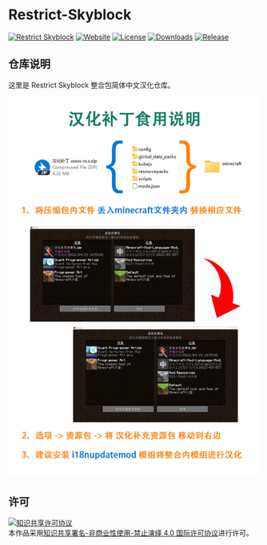 <!-- markdownlint-disable MD033 -->
# Restrict-Skyblock

[![Restrict Skyblock](https://img.shields.io/badge/CurseForge-Restrict%20Skyblock-F16436)](https://www.curseforge.com/minecraft/modpacks/restrict-skyblock)
[![Website](https://shields.io/website?up_message=anyijun.com&url=http://anyijun.com&label=Website)](http://anyijun.com)
[![License](https://img.shields.io/badge/License-CC%20BY--NC--ND%204.0-blue)](https://github.com/ShaBaiTianCN/Restrict-Skyblock/blob/master/LICENSE)
[![Downloads](https://shields.io/github/downloads/ShaBaiTianCN/Restrict-Skyblock/total?label=Downloads)](https://github.com/ShaBaiTianCN/Restrict-Skyblock/releases)
[![Release](https://shields.io/github/v/release/ShaBaiTianCN/Restrict-Skyblock?display_name=tag&include_prereleases&label=Release)](https://github.com/ShaBaiTianCN/Restrict-Skyblock/releases/latest)

## 仓库说明

这里是 Restrict Skyblock 整合包简体中文汉化仓库。

![汉化补丁食用说明](汉化补丁食用说明.jpg)

## 许可

<a rel="license" href="http://creativecommons.org/licenses/by-nc-nd/4.0/"><img alt="知识共享许可协议" style="border-width:0" src="https://i.creativecommons.org/l/by-nc-nd/4.0/88x31.png" /></a><br />本作品采用<a rel="license" href="http://creativecommons.org/licenses/by-nc-nd/4.0/">知识共享署名-非商业性使用-禁止演绎 4.0 国际许可协议</a>进行许可。
